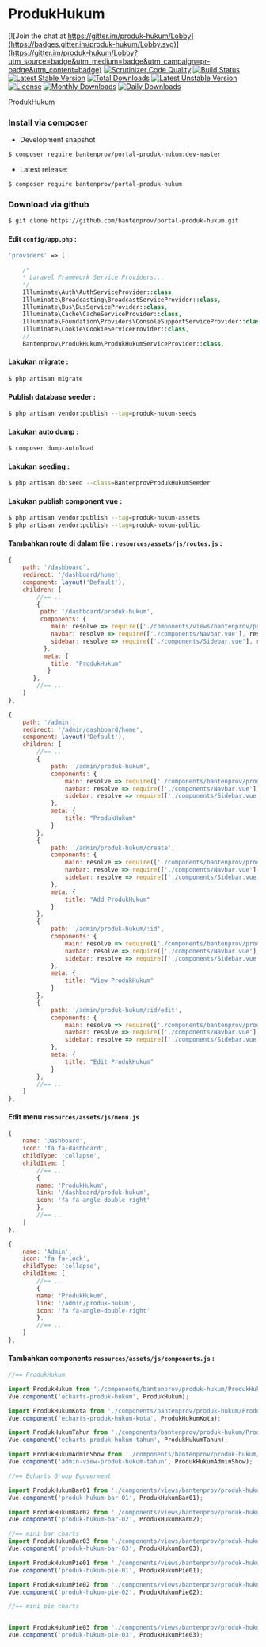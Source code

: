 # ProdukHukum

[![Join the chat at https://gitter.im/produk-hukum/Lobby](https://badges.gitter.im/produk-hukum/Lobby.svg)](https://gitter.im/produk-hukum/Lobby?utm_source=badge&utm_medium=badge&utm_campaign=pr-badge&utm_content=badge)
[![Scrutinizer Code Quality](https://scrutinizer-ci.com/g/bantenprov/produk-hukum/badges/quality-score.png?b=master)](https://scrutinizer-ci.com/g/bantenprov/produk-hukum/?branch=master)
[![Build Status](https://scrutinizer-ci.com/g/bantenprov/produk-hukum/badges/build.png?b=master)](https://scrutinizer-ci.com/g/bantenprov/produk-hukum/build-status/master)
[![Latest Stable Version](https://poser.pugx.org/bantenprov/produk-hukum/v/stable)](https://packagist.org/packages/bantenprov/produk-hukum)
[![Total Downloads](https://poser.pugx.org/bantenprov/produk-hukum/downloads)](https://packagist.org/packages/bantenprov/produk-hukum)
[![Latest Unstable Version](https://poser.pugx.org/bantenprov/produk-hukum/v/unstable)](https://packagist.org/packages/bantenprov/produk-hukum)
[![License](https://poser.pugx.org/bantenprov/produk-hukum/license)](https://packagist.org/packages/bantenprov/produk-hukum)
[![Monthly Downloads](https://poser.pugx.org/bantenprov/produk-hukum/d/monthly)](https://packagist.org/packages/bantenprov/produk-hukum)
[![Daily Downloads](https://poser.pugx.org/bantenprov/produk-hukum/d/daily)](https://packagist.org/packages/bantenprov/produk-hukum)

ProdukHukum

### Install via composer

- Development snapshot

```bash
$ composer require bantenprov/portal-produk-hukum:dev-master
```

- Latest release:

```bash
$ composer require bantenprov/portal-produk-hukum
```

### Download via github

```bash
$ git clone https://github.com/bantenprov/portal-produk-hukum.git
```

#### Edit `config/app.php` :

```php
'providers' => [

    /*
    * Laravel Framework Service Providers...
    */
    Illuminate\Auth\AuthServiceProvider::class,
    Illuminate\Broadcasting\BroadcastServiceProvider::class,
    Illuminate\Bus\BusServiceProvider::class,
    Illuminate\Cache\CacheServiceProvider::class,
    Illuminate\Foundation\Providers\ConsoleSupportServiceProvider::class,
    Illuminate\Cookie\CookieServiceProvider::class,
    //....
    Bantenprov\ProdukHukum\ProdukHukumServiceProvider::class,
```

#### Lakukan migrate :

```bash
$ php artisan migrate
```

#### Publish database seeder :

```bash
$ php artisan vendor:publish --tag=produk-hukum-seeds
```

#### Lakukan auto dump :

```bash
$ composer dump-autoload
```

#### Lakukan seeding :

```bash
$ php artisan db:seed --class=BantenprovProdukHukumSeeder
```

#### Lakukan publish component vue :

```bash
$ php artisan vendor:publish --tag=produk-hukum-assets
$ php artisan vendor:publish --tag=produk-hukum-public
```
#### Tambahkan route di dalam file : `resources/assets/js/routes.js` :

```javascript
{
    path: '/dashboard',
    redirect: '/dashboard/home',
    component: layout('Default'),
    children: [
        //== ...
        {
         path: '/dashboard/produk-hukum',
         components: {
            main: resolve => require(['./components/views/bantenprov/produk-hukum/DashboardProdukHukum.vue'], resolve),
            navbar: resolve => require(['./components/Navbar.vue'], resolve),
            sidebar: resolve => require(['./components/Sidebar.vue'], resolve)
          },
          meta: {
            title: "ProdukHukum"
           }
       },
        //== ...
    ]
},
```

```javascript
{
    path: '/admin',
    redirect: '/admin/dashboard/home',
    component: layout('Default'),
    children: [
        //== ...
        {
            path: '/admin/produk-hukum',
            components: {
                main: resolve => require(['./components/bantenprov/produk-hukum/ProdukHukum.index.vue'], resolve),
                navbar: resolve => require(['./components/Navbar.vue'], resolve),
                sidebar: resolve => require(['./components/Sidebar.vue'], resolve)
            },
            meta: {
                title: "ProdukHukum"
            }
        },
        {
            path: '/admin/produk-hukum/create',
            components: {
                main: resolve => require(['./components/bantenprov/produk-hukum/ProdukHukum.add.vue'], resolve),
                navbar: resolve => require(['./components/Navbar.vue'], resolve),
                sidebar: resolve => require(['./components/Sidebar.vue'], resolve)
            },
            meta: {
                title: "Add ProdukHukum"
            }
        },
        {
            path: '/admin/produk-hukum/:id',
            components: {
                main: resolve => require(['./components/bantenprov/produk-hukum/ProdukHukum.show.vue'], resolve),
                navbar: resolve => require(['./components/Navbar.vue'], resolve),
                sidebar: resolve => require(['./components/Sidebar.vue'], resolve)
            },
            meta: {
                title: "View ProdukHukum"
            }
        },
        {
            path: '/admin/produk-hukum/:id/edit',
            components: {
                main: resolve => require(['./components/bantenprov/produk-hukum/ProdukHukum.edit.vue'], resolve),
                navbar: resolve => require(['./components/Navbar.vue'], resolve),
                sidebar: resolve => require(['./components/Sidebar.vue'], resolve)
            },
            meta: {
                title: "Edit ProdukHukum"
            }
        },
        //== ...
    ]
},
```
#### Edit menu `resources/assets/js/menu.js`

```javascript
{
    name: 'Dashboard',
    icon: 'fa fa-dashboard',
    childType: 'collapse',
    childItem: [
        //== ...
        {
        name: 'ProdukHukum',
        link: '/dashboard/produk-hukum',
        icon: 'fa fa-angle-double-right'
        },
        //== ...
    ]
},
```

```javascript
{
    name: 'Admin',
    icon: 'fa fa-lock',
    childType: 'collapse',
    childItem: [
        //== ...
        {
        name: 'ProdukHukum',
        link: '/admin/produk-hukum',
        icon: 'fa fa-angle-double-right'
        },
        //== ...
    ]
},
```

#### Tambahkan components `resources/assets/js/components.js` :

```javascript
//== ProdukHukum

import ProdukHukum from './components/bantenprov/produk-hukum/ProdukHukum.chart.vue';
Vue.component('echarts-produk-hukum', ProdukHukum);

import ProdukHukumKota from './components/bantenprov/produk-hukum/ProdukHukumKota.chart.vue';
Vue.component('echarts-produk-hukum-kota', ProdukHukumKota);

import ProdukHukumTahun from './components/bantenprov/produk-hukum/ProdukHukumTahun.chart.vue';
Vue.component('echarts-produk-hukum-tahun', ProdukHukumTahun);

import ProdukHukumAdminShow from './components/bantenprov/produk-hukum/ProdukHukumAdmin.show.vue';
Vue.component('admin-view-produk-hukum-tahun', ProdukHukumAdminShow);

//== Echarts Group Egoverment

import ProdukHukumBar01 from './components/views/bantenprov/produk-hukum/ProdukHukumBar01.vue';
Vue.component('produk-hukum-bar-01', ProdukHukumBar01);

import ProdukHukumBar02 from './components/views/bantenprov/produk-hukum/ProdukHukumBar02.vue';
Vue.component('produk-hukum-bar-02', ProdukHukumBar02);

//== mini bar charts
import ProdukHukumBar03 from './components/views/bantenprov/produk-hukum/ProdukHukumBar03.vue';
Vue.component('produk-hukum-bar-03', ProdukHukumBar03);

import ProdukHukumPie01 from './components/views/bantenprov/produk-hukum/ProdukHukumPie01.vue';
Vue.component('produk-hukum-pie-01', ProdukHukumPie01);

import ProdukHukumPie02 from './components/views/bantenprov/produk-hukum/ProdukHukumPie02.vue';
Vue.component('produk-hukum-pie-02', ProdukHukumPie02);

//== mini pie charts


import ProdukHukumPie03 from './components/views/bantenprov/produk-hukum/ProdukHukumPie03.vue';
Vue.component('produk-hukum-pie-03', ProdukHukumPie03);

```


